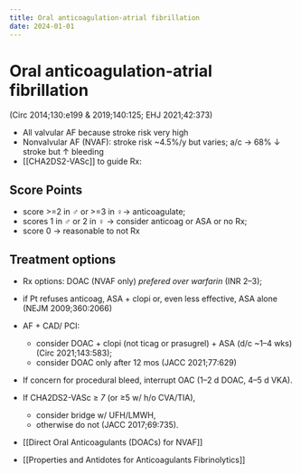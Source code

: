 ```yaml
---
title: Oral anticoagulation-atrial fibrillation
date: 2024-01-01
---
```


# Oral anticoagulation-atrial fibrillation

(Circ 2014;130:e199 & 2019;140:125; EHJ 2021;42:373)

- All valvular AF because stroke risk very high
- Nonvalvular AF (NVAF): stroke risk ~4.5%/y but varies; a/c → 68% ↓ stroke but ↑ bleeding
- [[CHA2DS2-VASc]] to guide Rx:

## Score Points

- score >=2 in ♂ or >=3 in ♀→ anticoagulate;
- scores 1 in ♂ or 2 in ♀ → consider anticoag or ASA or no Rx;
- score 0 → reasonable to not Rx

## Treatment options

- Rx options: DOAC (NVAF only) _prefered over warfarin_ (INR 2–3);
- if Pt refuses anticoag, ASA + clopi or, even less effective, ASA alone (NEJM 2009;360:2066)
- AF + CAD/ PCI:
  - consider DOAC + clopi (not ticag or prasugrel) + ASA (d/c ~1–4 wks) (Circ 2021;143:583);
  - consider DOAC only after 12 mos (JACC 2021;77:629)
- If concern for procedural bleed, interrupt OAC (1–2 d DOAC, 4–5 d VKA).
- If CHA2DS2-VASc ≥ _7_ (or ≥5 w/ h/o CVA/TIA),

  - consider bridge w/ UFH/LMWH,
  - otherwise do not (JACC 2017;69:735).

- [[Direct Oral Anticoagulants (DOACs) for NVAF]]
- [[Properties and Antidotes for Anticoagulants Fibrinolytics]]
